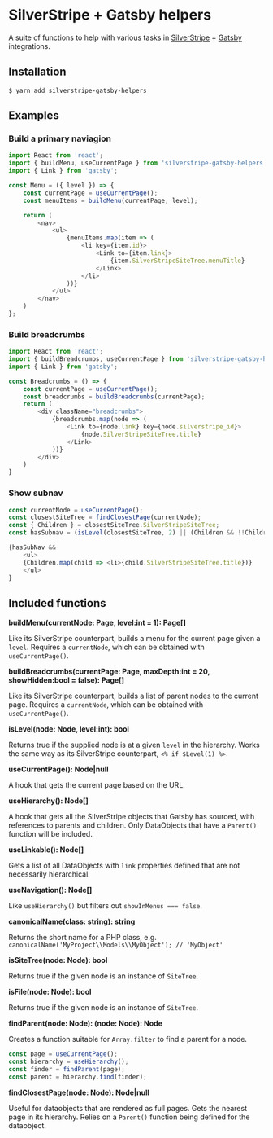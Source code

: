 # SilverStripe + Gatsby helpers

A suite of functions to help with various tasks in [SilverStripe](https://silverstripe.org) + [Gatsby](https://gatsbyjs.com) integrations.

## Installation
`$ yarn add silverstripe-gatsby-helpers`


## Examples

### Build a primary naviagion

```js
import React from 'react';
import { buildMenu, useCurrentPage } from 'silverstripe-gatsby-helpers';
import { Link } from 'gatsby';

const Menu = ({ level }) => {
    const currentPage = useCurrentPage();
    const menuItems = buildMenu(currentPage, level);

    return (
        <nav>
	        <ul>
	            {menuItems.map(item => (
	                <li key={item.id}>
	                	<Link to={item.link}>
	                		{item.SilverStripeSiteTree.menuTitle}
	                	</Link>
	                </li>
	            ))}
	        </ul>
        </nav>
    )
};
```

### Build breadcrumbs

```js
import React from 'react';
import { buildBreadcrumbs, useCurrentPage } from 'silverstripe-gatsby-helpers';
import { Link } from 'gatsby';

const Breadcrumbs = () => {
    const currentPage = useCurrentPage();
    const breadcrumbs = buildBreadcrumbs(currentPage);
    return (
        <div className="breadcrumbs">
            {breadcrumbs.map(node => (
                <Link to={node.link} key={node.silverstripe_id}>
                	{node.SilverStripeSiteTree.title}
                </Link>
            ))}
        </div>
    )
}
```

### Show subnav

```js
const currentNode = useCurrentPage();
const closestSiteTree = findClosestPage(currentNode);
const { Children } = closestSiteTree.SilverStripeSiteTree;
const hasSubnav = (isLevel(closestSiteTree, 2) || (Children && !!Children.length));

{hasSubNav && 
	<ul>
	{Children.map(child => <li>{child.SilverStripeSiteTree.title})}
	</ul>
}
```

## Included functions

**buildMenu(currentNode: Page, level:int = 1): Page[]**

Like its SilverStripe counterpart, builds a menu for the current page given a `level`.
Requires a `currentNode`, which can be obtained with `useCurrentPage()`.

**buildBreadcrumbs(currentPage: Page, maxDepth:int = 20, showHidden:bool = false): Page[]**

Like its SilverStripe counterpart, builds a list of parent nodes to the current page.
Requires a `currentNode`, which can be obtained with `useCurrentPage()`.

**isLevel(node: Node, level:int): bool**

Returns true if the supplied node is at a given `level` in the hierarchy. 
Works the same way as its SilverStripe counterpart, `<% if $Level(1) %>`.

**useCurrentPage(): Node|null**

A hook that gets the current page based on the URL.

**useHierarchy(): Node[]**

A hook that gets all the SilverStripe objects that Gatsby has sourced, with
references to parents and children. Only DataObjects that have a `Parent()` function
will be included.

**useLinkable(): Node[]**

Gets a list of all DataObjects with `link` properties defined that are not necessarily
hierarchical.

**useNavigation(): Node[]**

Like `useHierarchy()` but filters out `showInMenus === false`.

**canonicalName(class: string): string**

Returns the short name for a PHP class, e.g. `canonicalName('MyProject\\Models\\MyObject'); // 'MyObject'`

**isSiteTree(node: Node): bool**

Returns true if the given node is an instance of `SiteTree`.

**isFile(node: Node): bool**

Returns true if the given node is an instance of `SiteTree`.

**findParent(node: Node): (node: Node): Node**

Creates a function suitable for `Array.filter` to find a parent for a node.

```js
const page = useCurrentPage();
const hierarchy = useHierarchy();
const finder = findParent(page);
const parent = hierarchy.find(finder);
```

**findClosestPage(node: Node): Node|null**

Useful for dataobjects that are rendered as full pages. Gets the nearest page in its
hierarchy. Relies on a `Parent()` function being defined for the dataobject.

